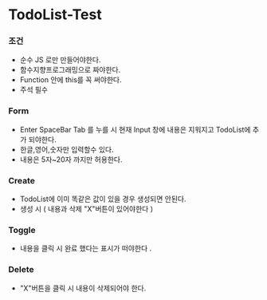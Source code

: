 # TodoList-Test

### 조건
- 순수 JS 로만 만들어야한다.
- 함수지향프로그래밍으로 짜야한다. 
- Function 안에 this를 꼭 써야한다.
- 주석 필수 

### Form 
- Enter SpaceBar Tab 를 누를 시 현재 Input 창에 내용은 지워지고 TodoList에 추가 되야한다. 
- 한글,영어,숫자만 입력할수 있다. 
- 내용은 5자~20자 까지만 허용한다.

### Create 
- TodoList에 이미 똑같은 값이 있을 경우 생성되면 안된다.
- 생성 시 ( 내용과 삭제 "X"버튼이 있어야한다 ) 

### Toggle 
- 내용을 클릭 시 완료 했다는 표시가 떠야한다
.
### Delete 
- "X"버튼을 클릭 시 내용이 삭제되어야 한다.
